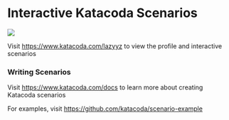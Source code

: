 # Interactive Katacoda Scenarios

[![](http://shields.katacoda.com/katacoda/lazyyz/count.svg)](https://www.katacoda.com/lazyyz "Get your profile on Katacoda.com")

Visit https://www.katacoda.com/lazyyz to view the profile and interactive scenarios

### Writing Scenarios
Visit https://www.katacoda.com/docs to learn more about creating Katacoda scenarios

For examples, visit https://github.com/katacoda/scenario-example
